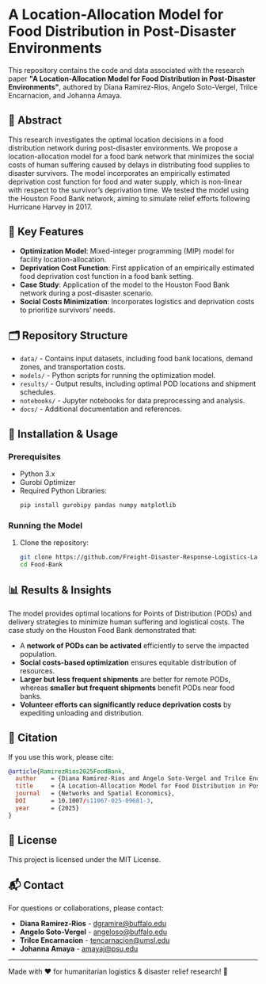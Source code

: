 # A Location-Allocation Model for Food Distribution in Post-Disaster Environments

This repository contains the code and data associated with the research paper **"A Location-Allocation Model for Food Distribution in Post-Disaster Environments"**, authored by Diana Ramirez-Rios, Angelo Soto-Vergel, Trilce Encarnacion, and Johanna Amaya.

## 📖 Abstract

This research investigates the optimal location decisions in a food distribution network during post-disaster environments. We propose a location-allocation model for a food bank network that minimizes the social costs of human suffering caused by delays in distributing food supplies to disaster survivors. The model incorporates an empirically estimated deprivation cost function for food and water supply, which is non-linear with respect to the survivor’s deprivation time. We tested the model using the Houston Food Bank network, aiming to simulate relief efforts following Hurricane Harvey in 2017.

## 📌 Key Features

- **Optimization Model**: Mixed-integer programming (MIP) model for facility location-allocation.
- **Deprivation Cost Function**: First application of an empirically estimated food deprivation cost function in a food bank setting.
- **Case Study**: Application of the model to the Houston Food Bank network during a post-disaster scenario.
- **Social Costs Minimization**: Incorporates logistics and deprivation costs to prioritize survivors’ needs.

## 🗂 Repository Structure

- `data/` - Contains input datasets, including food bank locations, demand zones, and transportation costs.
- `models/` - Python scripts for running the optimization model.
- `results/` - Output results, including optimal POD locations and shipment schedules.
- `notebooks/` - Jupyter notebooks for data preprocessing and analysis.
- `docs/` - Additional documentation and references.

## 🚀 Installation & Usage

### Prerequisites

- Python 3.x
- Gurobi Optimizer
- Required Python Libraries:
  ```bash
  pip install gurobipy pandas numpy matplotlib
  ```

### Running the Model

1. Clone the repository:
   ```bash
   git clone https://github.com/Freight-Disaster-Response-Logistics-Lab/Food-Bank.git
   cd Food-Bank
   ```

## 📊 Results & Insights

The model provides optimal locations for Points of Distribution (PODs) and delivery strategies to minimize human suffering and logistical costs. The case study on the Houston Food Bank demonstrated that:

- A **network of PODs can be activated** efficiently to serve the impacted population.
- **Social costs-based optimization** ensures equitable distribution of resources.
- **Larger but less frequent shipments** are better for remote PODs, whereas **smaller but frequent shipments** benefit PODs near food banks.
- **Volunteer efforts can significantly reduce deprivation costs** by expediting unloading and distribution.

## 📌 Citation

If you use this work, please cite:

```bibtex
@article{RamirezRios2025FoodBank,
  author    = {Diana Ramirez-Rios and Angelo Soto-Vergel and Trilce Encarnacion and Johanna Amaya},
  title     = {A Location-Allocation Model for Food Distribution in Post-Disaster Environments},
  journal   = {Networks and Spatial Economics},
  DOI       = 10.1007/s11067-025-09681-3,
  year      = {2025}
}
```

## 📜 License

This project is licensed under the MIT License.

## 📬 Contact

For questions or collaborations, please contact:

- **Diana Ramirez-Rios** - dgramire@buffalo.edu
- **Angelo Soto-Vergel** - angeloso@buffalo.edu
- **Trilce Encarnacion** - tencarnacion@umsl.edu
- **Johanna Amaya** - amayaj@psu.edu

---

Made with ❤️ for humanitarian logistics & disaster relief research! 🚀

